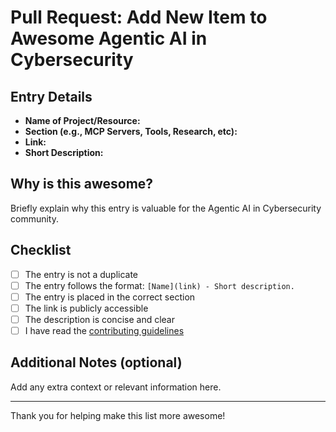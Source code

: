 # Pull Request: Add New Item to Awesome Agentic AI in Cybersecurity

## Entry Details
- **Name of Project/Resource:**
- **Section (e.g., MCP Servers, Tools, Research, etc):**
- **Link:**
- **Short Description:**

## Why is this awesome?
Briefly explain why this entry is valuable for the Agentic AI in Cybersecurity community.

## Checklist
- [ ] The entry is not a duplicate
- [ ] The entry follows the format: `[Name](link) - Short description.`
- [ ] The entry is placed in the correct section
- [ ] The link is publicly accessible
- [ ] The description is concise and clear
- [ ] I have read the [contributing guidelines](CONTRIBUTING.md)

## Additional Notes (optional)
Add any extra context or relevant information here.

---
Thank you for helping make this list more awesome! 